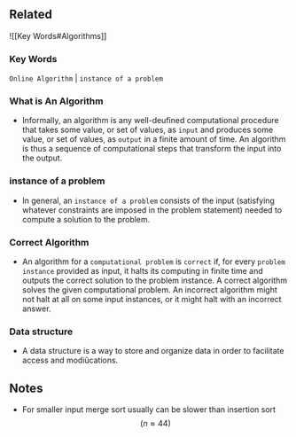 ##  Related

![[Key Words#Algorithms]]

### Key Words

`Online Algorithm` | `instance of a problem`

 ### What is An Algorithm
 
* Informally, an algorithm is any well-deufined computational procedure that takes some value, or set of values, as `input` and produces some value, or set of values, as `output` in a finite amount of time. An algorithm is thus a sequence of computational steps that transform the input into the output.

### instance of a problem

- In general, an `instance of a problem` consists of the input (satisfying whatever constraints are imposed in the problem statement) needed to compute a solution to the problem.

### Correct Algorithm

- An algorithm for a `computational problem` is `correct` if, for every `problem instance` provided as input, it halts  its computing in finite time and outputs the correct solution to the problem instance. A correct algorithm solves the given computational problem. An incorrect algorithm might not halt at all on some input instances, or it might halt with an incorrect answer.

### Data structure

* A data structure is a way to store and organize data in order to facilitate access and modiûcations.

## Notes

- For smaller input merge sort usually can be slower than insertion sort $$(n \approx 44)$$
